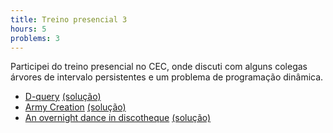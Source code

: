 ```yaml
---
title: Treino presencial 3
hours: 5
problems: 3
---
```


Participei do treino presencial no CEC, onde discuti com alguns colegas árvores de intervalo persistentes e um problema de programação dinâmica.

- [D-query](http://www.spoj.com/problems/DQUERY/) [(solução)](https://github.com/gabrielrussoc/competitive-programming/blob/master/spoj/dquery2.cpp)
- [Army Creation](http://codeforces.com/contest/813/problem/E) [(solução)](https://github.com/gabrielrussoc/competitive-programming/blob/master/codeforces/813e.cpp)
- [An overnight dance in discotheque](http://codeforces.com/contest/814/problem/D) [(solução)](https://github.com/gabrielrussoc/competitive-programming/blob/master/codeforces/814d.cpp)
